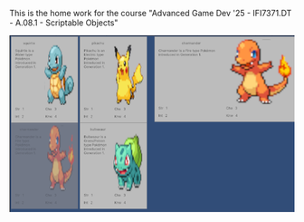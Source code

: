 This is the home work for the course "Advanced Game Dev '25 - IFI7371.DT - A.08.1 - Scriptable Objects"

![screenshot](./screenshot.png)